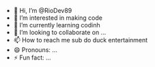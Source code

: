 - 👋 Hi, I’m @RioDev89
- 👀 I’m interested in making code
- 🌱 I’m currently learning codinh
- 💞️ I’m looking to collaborate on ...
- 📫 How to reach me sub do duck entertainment
- 😄 Pronouns: ...
- ⚡ Fun fact: ...

<!---
RioDev89/RioDev89 is a ✨ special ✨ repository because its `README.md` (this file) appears on your GitHub profile.
You can click the Preview link to take a look at your changes.
--->

